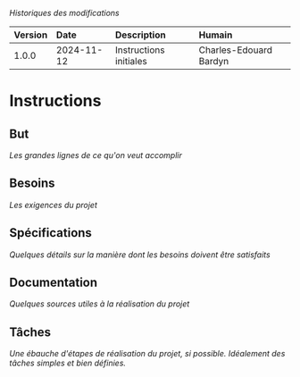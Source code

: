 *Historiques des modifications*

| Version | Date | Description | Humain |
| :- | :- | :- | :- |
| 1.0.0 | 2024-11-12 | Instructions initiales | Charles-Edouard Bardyn |


# Instructions

## But

*Les grandes lignes de ce qu'on veut accomplir*

## Besoins

*Les exigences du projet*

## Spécifications

*Quelques détails sur la manière dont les besoins doivent être satisfaits*

## Documentation

*Quelques sources utiles à la réalisation du projet*

## Tâches

*Une ébauche d'étapes de réalisation du projet, si possible. Idéalement des tâches simples et bien définies.*
